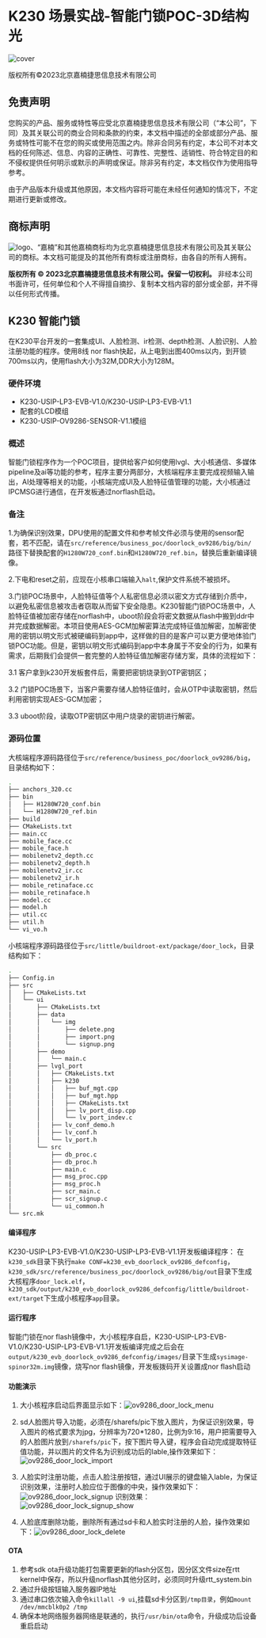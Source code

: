 # K230 场景实战-智能门锁POC-3D结构光

![cover](images/canaan-cover.png)

版权所有©2023北京嘉楠捷思信息技术有限公司

<div style="page-break-after:always"></div>

## 免责声明

您购买的产品、服务或特性等应受北京嘉楠捷思信息技术有限公司（“本公司”，下同）及其关联公司的商业合同和条款的约束，本文档中描述的全部或部分产品、服务或特性可能不在您的购买或使用范围之内。除非合同另有约定，本公司不对本文档的任何陈述、信息、内容的正确性、可靠性、完整性、适销性、符合特定目的和不侵权提供任何明示或默示的声明或保证。除非另有约定，本文档仅作为使用指导参考。

由于产品版本升级或其他原因，本文档内容将可能在未经任何通知的情况下，不定期进行更新或修改。

## 商标声明

![logo](images/logo.png)、“嘉楠”和其他嘉楠商标均为北京嘉楠捷思信息技术有限公司及其关联公司的商标。本文档可能提及的其他所有商标或注册商标，由各自的所有人拥有。

**版权所有 © 2023北京嘉楠捷思信息技术有限公司。保留一切权利。**
非经本公司书面许可，任何单位和个人不得擅自摘抄、复制本文档内容的部分或全部，并不得以任何形式传播。

<div style="page-break-after:always"></div>

## K230 智能门锁

在K230平台开发的一套集成UI、人脸检测、ir检测、depth检测、人脸识别、人脸注册功能的程序。使用8线 nor flash快起，从上电到出图400ms以内，到开锁700ms以内，使用flash大小为32M,DDR大小为128M。

### 硬件环境

- K230-USIP-LP3-EVB-V1.0/K230-USIP-LP3-EVB-V1.1
- 配套的LCD模组
- K230-USIP-OV9286-SENSOR-V1.1模组

### 概述

智能门锁程序作为一个POC项目，提供给客户如何使用lvgl、大小核通信、多媒体pipeline及ai等功能的参考，程序主要分两部分，大核端程序主要完成视频输入输出，AI处理等相关的功能，小核端完成UI及人脸特征值管理的功能，大小核通过IPCMSG进行通信，在开发板通过norflash启动。

### 备注

1.为确保识别效果，DPU使用的配置文件和参考帧文件必须与使用的sensor配套，若不匹配，请在`src/reference/business_poc/doorlock_ov9286/big/bin/`路径下替换配套的`H1280W720_conf.bin`和`H1280W720_ref.bin`，替换后重新编译镜像。

2.下电和reset之前，应现在小核串口端输入`halt`,保护文件系统不被损坏。

3.门锁POC场景中，人脸特征值等个人私密信息必须以密文方式存储到介质中，以避免私密信息被攻击者窃取从而留下安全隐患。K230智能门锁POC场景中，人脸特征值被加密存储在norflash中，uboot阶段会将密文数据从flash中搬到ddr中并完成数据解密。本项目使用AES-GCM加解密算法完成特征值加解密，加解密使用的密钥以明文形式被硬编码到app中，这样做的目的是客户可以更方便地体验门锁POC功能。但是，密钥以明文形式编码到app中本身属于不安全的行为，如果有需求，后期我们会提供一套完整的人脸特征值加解密存储方案，具体的流程如下：

3.1 客户拿到k230开发板套件后，需要把密钥烧录到OTP密钥区；

3.2 门锁POC场景下，当客户需要存储人脸特征值时，会从OTP中读取密钥，然后利用密钥实现AES-GCM加密；

3.3 uboot阶段，读取OTP密钥区中用户烧录的密钥进行解密。

### 源码位置

大核端程序源码路径位于`src/reference/business_poc/doorlock_ov9286/big`，目录结构如下：

```sh
.
├── anchors_320.cc
├── bin
│   ├── H1280W720_conf.bin
│   └── H1280W720_ref.bin
├── build
├── CMakeLists.txt
├── main.cc
├── mobile_face.cc
├── mobile_face.h
├── mobilenetv2_depth.cc
├── mobilenetv2_depth.h
├── mobilenetv2_ir.cc
├── mobilenetv2_ir.h
├── mobile_retinaface.cc
├── mobile_retinaface.h
├── model.cc
├── model.h
├── util.cc
├── util.h
└── vi_vo.h


```

小核端程序源码路径位于`src/little/buildroot-ext/package/door_lock`，目录结构如下：

```sh
.
├── Config.in
├── src
│   ├── CMakeLists.txt
│   └── ui
│       ├── CMakeLists.txt
│       ├── data
│       │   └── img
│       │       ├── delete.png
│       │       ├── import.png
│       │       └── signup.png
│       ├── demo
│       │   └── main.c
│       ├── lvgl_port
│       │   ├── CMakeLists.txt
│       │   ├── k230
│       │   │   ├── buf_mgt.cpp
│       │   │   ├── buf_mgt.hpp
│       │   │   ├── CMakeLists.txt
│       │   │   ├── lv_port_disp.cpp
│       │   │   └── lv_port_indev.c
│       │   ├── lv_conf_demo.h
│       │   ├── lv_conf.h
│       │   └── lv_port.h
│       └── src
│           ├── db_proc.c
│           ├── db_proc.h
│           ├── main.c
│           ├── msg_proc.cpp
│           ├── msg_proc.h
│           ├── scr_main.c
│           ├── scr_signup.c
│           └── ui_common.h
└── src.mk

```

#### 编译程序

K230-USIP-LP3-EVB-V1.0/K230-USIP-LP3-EVB-V1.1开发板编译程序：
在`k230_sdk`目录下执行`make CONF=k230_evb_doorlock_ov9286_defconfig`，`k230_sdk/src/reference/business_poc/doorlock_ov9286/big/out`目录下生成大核程序`door_lock.elf`，`k230_sdk/output/k230_evb_doorlock_ov9286_defconfig/little/buildroot-ext/target`下生成小核程序`app`目录。

#### 运行程序

智能门锁在nor flash镜像中，大小核程序自启，K230-USIP-LP3-EVB-V1.0/K230-USIP-LP3-EVB-V1.1开发板编译完成之后会在`output/k230_evb_doorlock_ov9286_defconfig/images/`目录下生成`sysimage-spinor32m.img`镜像，烧写nor flash镜像，开发板拨码开关设置成nor flash启动

#### 功能演示

1. 大小核程序启动后界面显示如下：![ov9286_door_lock_menu](images/ov9286_door_lock_menu.png)

1. sd人脸图片导入功能，必须在/sharefs/pic下放入图片，为保证识别效果，导入图片的格式要求为jpg，分辨率为720*1280，比例为9:16，用户把需要导入的人脸图片放到`/sharefs/pic`下，按下图片导入键，程序会自动完成提取特征值功能，并以图片的文件名为识别成功后的lable,操作效果如下：![ov9286_door_lock_import](images/ov9286_door_lock_import.png)

1. 人脸实时注册功能，点击人脸注册按钮，通过UI展示的键盘输入lable，为保证识别效果，注册时人脸应位于图像的中央，操作效果如下：![ov9286_door_lock_signup](images/ov9286_door_lock_signup.png)
识别效果：![ov9286_door_lock_signup_show](images/ov9286_door_lock_signup_show.png)

1. 人脸底库删除功能，删除所有通过sd卡和人脸实时注册的人脸，操作效果如下：![ov9286_door_lock_delete](images/ov9286_door_lock_delete.png)

#### OTA

1. 参考sdk ota升级功能打包需要更新的flash分区包，因分区文件size在rtt kernel中保存，所以升级norflash其他分区时，必须同时升级rtt_system.bin
1. 通过升级按钮输入服务器IP地址
1. 通过串口依次输入命令`killall -9 ui`,挂载sd卡分区到`/tmp目录`，例如`mount /dev/mmcblk0p2 /tmp`
1. 确保本地网络服务器网络是联通的，执行`/usr/bin/ota`命令，升级成功后设备重启启动
